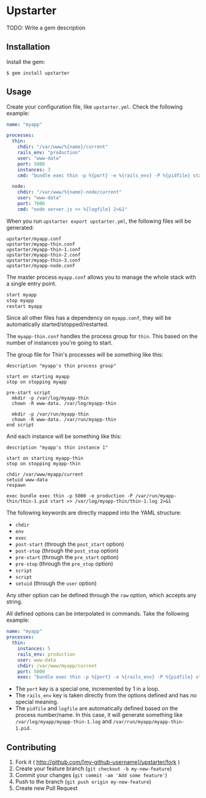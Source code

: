 # Upstarter

TODO: Write a gem description

## Installation

Install the gem:

    $ gem install upstarter

## Usage

Create your configuration file, like `upstarter.yml`. Check the following example:

```yaml
name: "myapp"

processes:
  thin:
    chdir: "/var/www/%{name}/current"
    rails_env: "production"
    user: "www-data"
    port: 5000
    instances: 3
    cmd: "bundle exec thin -p %{port} -e %{rails_env} -P %{pidfile} start >> %{logfile} 2>&1"

  node:
    chdir: "/var/www/%{name}-node/current"
    user: "www-data"
    port: 7000
    cmd: "node server.js >> %{logfile} 2>&1"
```

When you run `upstarter export upstarter.yml`, the following files will be generated:

```text
upstarter/myapp.conf
upstarter/myapp-thin.conf
upstarter/myapp-thin-1.conf
upstarter/myapp-thin-2.conf
upstarter/myapp-thin-3.conf
upstarter/myapp-node.conf
```

The master process `myapp.conf` allows you to manage the whole stack with a single entry point.

```bash
start myapp
stop myapp
restart myapp
```

Since all other files has a dependency on `myapp.conf`, they will be automatically started/stopped/restarted.

The `myapp-thin.conf` handles the process group for `thin`. This based on the number of instances you're going to start.

The group file for Thin's processes will be something like this:

```upstart
description "myapp's thin process group"

start on starting myapp
stop on stopping myapp

pre-start script
  mkdir -p /var/log/myapp-thin
  chown -R www-data. /var/log/myapp-thin

  mkdir -p /var/run/myapp-thin
  chown -R www-data. /var/run/myapp-thin
end script
```

And each instance will be something like this:

```upstart
description "myapp's thin instance 1"

start on starting myapp-thin
stop on stopping myapp-thin

chdir /var/www/myapp/current
setuid www-data
respawn

exec bundle exec thin -p 5000 -e production -P /var/run/myapp-thin/thin-1.pid start >> /var/log/myapp-thin/thin-1.log 2>&1
```

The following keywords are directly mapped into the YAML structure:

- `chdir`
- `env`
- `exec`
- `post-start` (through the `post_start` option)
- `post-stop` (through the `post_stop` option)
- `pre-start` (through the `pre_start` option)
- `pre-stop` (through the `pre_stop` option)
- `script`
- `script`
- `setuid` (through the `user` option)

Any other option can be defined through the `raw` option, which accepts any string.

All defined options can be interpolated in commands. Take the following example:

```yaml
name: "myapp"
processes:
  thin:
    instances: 5
    rails_env: production
    user: www-data
    chdir: /var/www/myapp/current
    port: 5000
    exec: "bundle exec thin -p %{port} -e %{rails_env} -P %{pidfile} start >> %{logfile} 2>&1"
```

- The `port` key is a special one, incremented by 1 in a loop.
- The `rails_env` key is taken directly from the options defined and has no special meaning.
- The `pidfile` and `logfile` are automatically defined based on the process number/name. In this case, it will generate something like `/var/log/myapp/myapp-thin-1.log` and `/var/run/myapp/myapp-thin-1.pid`.

## Contributing

1. Fork it ( http://github.com/[my-github-username]/upstarter/fork )
2. Create your feature branch (`git checkout -b my-new-feature`)
3. Commit your changes (`git commit -am 'Add some feature'`)
4. Push to the branch (`git push origin my-new-feature`)
5. Create new Pull Request
